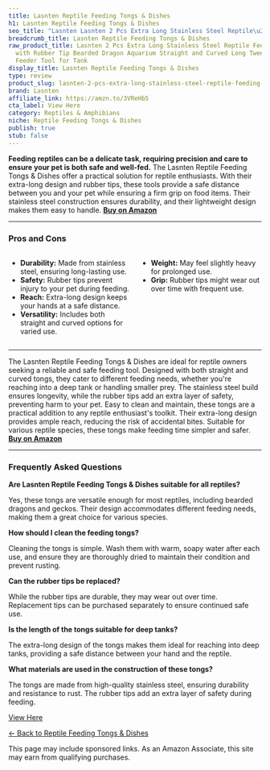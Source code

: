 ```yaml
---
title: Lasnten Reptile Feeding Tongs & Dishes
h1: Lasnten Reptile Feeding Tongs & Dishes
seo_title: "Lasnten Lasnten 2 Pcs Extra Long Stainless Steel Reptile\u2026"
breadcrumb_title: Lasnten Reptile Feeding Tongs & Dishes
raw_product_title: Lasnten 2 Pcs Extra Long Stainless Steel Reptile Feeding Tongs
  with Rubber Tip Bearded Dragon Aquarium Straight and Curved Long Tweezer Terrarium
  Feeder Tool for Tank
display_title: Lasnten Reptile Feeding Tongs & Dishes
type: review
product_slug: lasnten-2-pcs-extra-long-stainless-steel-reptile-feeding-tongs-with-rub-2b32cc9e
brand: Lasnten
affiliate_link: https://amzn.to/3VReHb5
cta_label: View Here
category: Reptiles & Amphibians
niche: Reptile Feeding Tongs & Dishes
publish: true
stub: false
---
```


<div id="intro" class="full-width">
  <p><strong>Feeding reptiles can be a delicate task, requiring precision and care to ensure your pet is both safe and well-fed.</strong> The Lasnten Reptile Feeding Tongs & Dishes offer a practical solution for reptile enthusiasts. With their extra-long design and rubber tips, these tools provide a safe distance between you and your pet while ensuring a firm grip on food items. Their stainless steel construction ensures durability, and their lightweight design makes them easy to handle. <a href="https://amzn.to/3VReHb5" rel="nofollow sponsored noopener" target="_blank"><strong>Buy on Amazon</strong></a></p>
</div>

<hr />
<h3 id="pros-cons">Pros and Cons</h3>
<div class="pc-grid" style="display:grid;grid-template-columns:1fr 1fr;gap:16px;">
  <ul>
    <li><strong>Durability:</strong> Made from stainless steel, ensuring long-lasting use.</li>
    <li><strong>Safety:</strong> Rubber tips prevent injury to your pet during feeding.</li>
    <li><strong>Reach:</strong> Extra-long design keeps your hands at a safe distance.</li>
    <li><strong>Versatility:</strong> Includes both straight and curved options for varied use.</li>
  </ul>
  <ul>
    <li><strong>Weight:</strong> May feel slightly heavy for prolonged use.</li>
    <li><strong>Grip:</strong> Rubber tips might wear out over time with frequent use.</li>
  </ul>
</div>
<hr />

<div class="full-width">
  <p>The Lasnten Reptile Feeding Tongs & Dishes are ideal for reptile owners seeking a reliable and safe feeding tool. Designed with both straight and curved tongs, they cater to different feeding needs, whether you're reaching into a deep tank or handling smaller prey. The stainless steel build ensures longevity, while the rubber tips add an extra layer of safety, preventing harm to your pet. Easy to clean and maintain, these tongs are a practical addition to any reptile enthusiast's toolkit. Their extra-long design provides ample reach, reducing the risk of accidental bites. Suitable for various reptile species, these tongs make feeding time simpler and safer. <a href="https://amzn.to/3VReHb5" rel="nofollow sponsored noopener" target="_blank"><strong>Buy on Amazon</strong></a></p>
</div>

<hr />
<h3 id="faqs">Frequently Asked Questions</h3>

<p><strong>Are Lasnten Reptile Feeding Tongs & Dishes suitable for all reptiles?</strong></p>
<p>Yes, these tongs are versatile enough for most reptiles, including bearded dragons and geckos. Their design accommodates different feeding needs, making them a great choice for various species.</p>

<p><strong>How should I clean the feeding tongs?</strong></p>
<p>Cleaning the tongs is simple. Wash them with warm, soapy water after each use, and ensure they are thoroughly dried to maintain their condition and prevent rusting.</p>

<p><strong>Can the rubber tips be replaced?</strong></p>
<p>While the rubber tips are durable, they may wear out over time. Replacement tips can be purchased separately to ensure continued safe use.</p>

<p><strong>Is the length of the tongs suitable for deep tanks?</strong></p>
<p>The extra-long design of the tongs makes them ideal for reaching into deep tanks, providing a safe distance between your hand and the reptile.</p>

<p><strong>What materials are used in the construction of these tongs?</strong></p>
<p>The tongs are made from high-quality stainless steel, ensuring durability and resistance to rust. The rubber tips add an extra layer of safety during feeding.</p>
<p><a class="btn" href="https://amzn.to/3VReHb5" target="_blank" rel="nofollow sponsored noopener">View Here</a></p>
<p><a href="/roundups/reptiles-amphibians/reptile-feeding-tongs-dishes/">← Back to Reptile Feeding Tongs & Dishes</a></p>
<aside class="disclosure">This page may include sponsored links. As an Amazon Associate, this site may earn from qualifying purchases.</aside>
